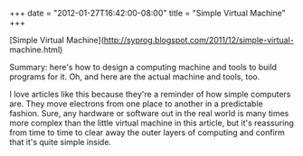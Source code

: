 ﻿+++
date = "2012-01-27T16:42:00-08:00"
title = "Simple Virtual Machine"
+++

 [Simple
Virtual Machine](http://syprog.blogspot.com/2011/12/simple-virtual-
machine.html)  

Summary: here's how to design a computing machine and tools to build programs
for it. Oh, and here are the actual machine and tools, too.

I love articles like this because they're a reminder of how simple computers
are. They move electrons from one place to another in a predictable fashion.
Sure, any hardware or software out in the real world is many times more
complex than the little virtual machine in this article, but it's reassuring
from time to time to clear away the outer layers of computing and confirm that
it's quite simple inside.

